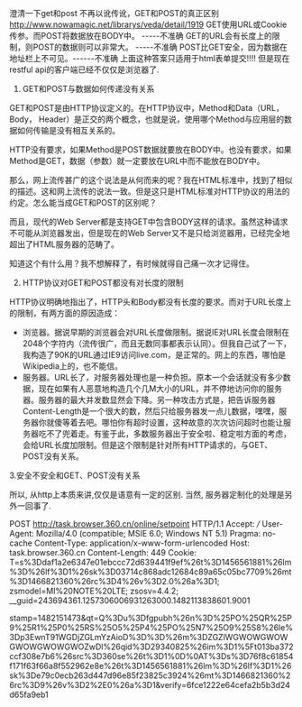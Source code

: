 澄清一下get和post 不再以讹传讹，GET和POST的真正区别 http://www.nowamagic.net/librarys/veda/detail/1919
GET使用URL或Cookie传参。而POST将数据放在BODY中。 -----不准确
GET的URL会有长度上的限制，则POST的数据则可以非常大。 -----不准确
POST比GET安全，因为数据在地址栏上不可见。------不准确
上面这种答案只适用于html表单提交!!!! 但是现在restful api的客户端已经不仅仅是浏览器了.

1. GET和POST与数据如何传递没有关系

GET和POST是由HTTP协议定义的。在HTTP协议中，Method和Data（URL， Body， Header）是正交的两个概念，也就是说，使用哪个Method与应用层的数据如何传输是没有相互关系的。

HTTP没有要求，如果Method是POST数据就要放在BODY中。也没有要求，如果Method是GET，数据（参数）就一定要放在URL中而不能放在BODY中。

那么，网上流传甚广的这个说法是从何而来的呢？我在HTML标准中，找到了相似的描述。这和网上流传的说法一致。但是这只是HTML标准对HTTP协议的用法的约定。怎么能当成GET和POST的区别呢？

而且，现代的Web Server都是支持GET中包含BODY这样的请求。虽然这种请求不可能从浏览器发出，但是现在的Web Server又不是只给浏览器用，已经完全地超出了HTML服务器的范畴了。

知道这个有什么用？我不想解释了，有时候就得自己痛一次才记得住。

2. HTTP协议对GET和POST都没有对长度的限制

HTTP协议明确地指出了，HTTP头和Body都没有长度的要求。而对于URL长度上的限制，有两方面的原因造成：
- 浏览器。据说早期的浏览器会对URL长度做限制。据说IE对URL长度会限制在2048个字符内（流传很广，而且无数同事都表示认同）。但我自己试了一下，我构造了90K的URL通过IE9访问live.com，是正常的。网上的东西，哪怕是Wikipedia上的，也不能信。
- 服务器。URL长了，对服务器处理也是一种负担。原本一个会话就没有多少数据，现在如果有人恶意地构造几个几M大小的URL，并不停地访问你的服务器。服务器的最大并发数显然会下降。另一种攻击方式是，把告诉服务器Content-Length是一个很大的数，然后只给服务器发一点儿数据，嘿嘿，服务器你就傻等着去吧。哪怕你有超时设置，这种故意的次次访问超时也能让服务器吃不了兜着走。有鉴于此，多数服务器出于安全啦、稳定啦方面的考虑，会给URL长度加限制。但是这个限制是针对所有HTTP请求的，与GET、POST没有关系。

3.安全不安全和GET、POST没有关系

所以, 从http上本质来讲,仅仅是语意有一定的区别.
当然, 服务器定制化的处理是另外一回事了.


POST http://task.browser.360.cn/online/setpoint HTTP/1.1 Accept: */* User-Agent: Mozilla/4.0 (compatible; MSIE 6.0; Windows NT 5.1) Pragma: no-cache Content-Type: application/x-www-form-urlencoded Host: task.browser.360.cn Content-Length: 449 Cookie: T=s%3Ddaf1a2e6347e01ebccc72d639441f9ef%26t%3D1456561881%26lm%3D%26lf%3D1%26sk%3D03714c868adc12684c89a65c05bc7709%26mt%3D1466821360%26rc%3D4%26v%3D2.0%26a%3D1; zsmodel=MI%20NOTE%20LTE; zsosv=4.4.2; __guid=243694361.1257306006931263000.1482113838601.9001

stamp=1482151473&qt=Q%3Du%3Dfgpubh%26n%3D%25PO%25QR%25P9%25R1%25P0%25RS%25O5%25P4%25PO%25N7%25O9%25S8%26le%3Dp3EwnT91WGDjZGLmYzAioD%3D%3D%26m%3DZGZlWGWOWGWOWGWOWGWOWGWOZwDl%26qid%3D29340825%26im%3D1%5Ft013ba372ccf308e7b6%26src%3D360se%26t%3D1%0D%0AT%3Ds%3D76f8c61854f171f63f66a8f552962e8e%26t%3D1456561881%26lm%3D%26lf%3D1%26sk%3De79c0ecb263d447d96e85f23825c3924%26mt%3D1466821360%26rc%3D9%26v%3D2%2E0%26a%3D1&verify=6fce1222e64cefa2b5b3d24d65fa9eb1

